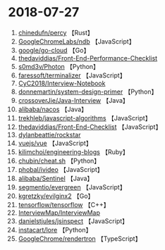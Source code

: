 # 2018-07-27

1. [chinedufn/percy](https://github.com/chinedufn/percy) 【Rust】
2. [GoogleChromeLabs/ndb](https://github.com/GoogleChromeLabs/ndb) 【JavaScript】
3. [google/go-cloud](https://github.com/google/go-cloud) 【Go】
4. [thedaviddias/Front-End-Performance-Checklist](https://github.com/thedaviddias/Front-End-Performance-Checklist) 
5. [s0md3v/Photon](https://github.com/s0md3v/Photon) 【Python】
6. [faressoft/terminalizer](https://github.com/faressoft/terminalizer) 【JavaScript】
7. [CyC2018/Interview-Notebook](https://github.com/CyC2018/Interview-Notebook) 
8. [donnemartin/system-design-primer](https://github.com/donnemartin/system-design-primer) 【Python】
9. [crossoverJie/Java-Interview](https://github.com/crossoverJie/Java-Interview) 【Java】
10. [alibaba/nacos](https://github.com/alibaba/nacos) 【Java】
11. [trekhleb/javascript-algorithms](https://github.com/trekhleb/javascript-algorithms) 【JavaScript】
12. [thedaviddias/Front-End-Checklist](https://github.com/thedaviddias/Front-End-Checklist) 【JavaScript】
13. [dylanbeattie/rockstar](https://github.com/dylanbeattie/rockstar) 
14. [vuejs/vue](https://github.com/vuejs/vue) 【JavaScript】
15. [kilimchoi/engineering-blogs](https://github.com/kilimchoi/engineering-blogs) 【Ruby】
16. [chubin/cheat.sh](https://github.com/chubin/cheat.sh) 【Python】
17. [phobal/ivideo](https://github.com/phobal/ivideo) 【JavaScript】
18. [alibaba/Sentinel](https://github.com/alibaba/Sentinel) 【Java】
19. [segmentio/evergreen](https://github.com/segmentio/evergreen) 【JavaScript】
20. [kgretzky/evilginx2](https://github.com/kgretzky/evilginx2) 【Go】
21. [tensorflow/tensorflow](https://github.com/tensorflow/tensorflow) 【C++】
22. [InterviewMap/InterviewMap](https://github.com/InterviewMap/InterviewMap) 
23. [danielstjules/jsinspect](https://github.com/danielstjules/jsinspect) 【JavaScript】
24. [instacart/lore](https://github.com/instacart/lore) 【Python】
25. [GoogleChrome/rendertron](https://github.com/GoogleChrome/rendertron) 【TypeScript】
